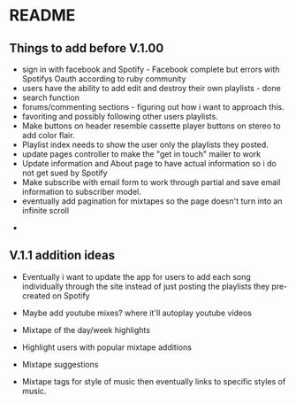 # README

## Things to add before V.1.00

* sign in with facebook and Spotify - Facebook complete but errors with Spotifys Oauth according to ruby community
* users have the ability to add edit and destroy their own playlists - done
* search function
* forums/commenting sections - figuring out how i want to approach this.
* favoriting and possibly following other users playlists.
* Make buttons on header resemble cassette player buttons on stereo to add color flair.
* Playlist index needs to show the user only the playlists they posted.
* update pages controller to make the "get in touch" mailer to work
* Update information and About page to have actual information so i do not get sued by Spotify
* Make subscribe with email form to work through partial and save email information to subscriber model.
* eventually add pagination for mixtapes so the page doesn't turn into an infinite scroll

-
## V.1.1 addition ideas

* Eventually i want to update the app for users to add each song individually through the site instead of just posting the playlists they pre-created on Spotify

* Maybe add youtube mixes? where it'll autoplay youtube videos

* Mixtape of the day/week highlights

* Highlight users with popular mixtape additions

* Mixtape suggestions

* Mixtape tags for style of music then eventually links to specific styles of music.
